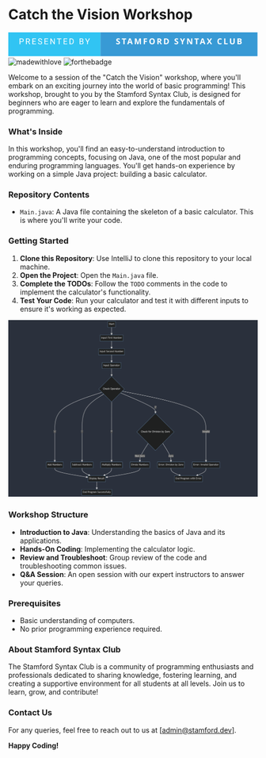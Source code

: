 # Catch the Vision Workshop
![presentedbysyntaxclub](/assets/presented_by.svg) ![madewithlove](https://forthebadge.com/images/badges/made-with-java.svg) ![forthebadge](https://forthebadge.com/images/badges/built-with-love.svg)

Welcome to a session of the "Catch the Vision" workshop, where you'll embark on an exciting journey into the world of basic programming! This workshop, brought to you by the Stamford Syntax Club, is designed for beginners who are eager to learn and explore the fundamentals of programming.

### What's Inside
In this workshop, you'll find an easy-to-understand introduction to programming concepts, focusing on Java, one of the most popular and enduring programming languages. You'll get hands-on experience by working on a simple Java project: building a basic calculator.

### Repository Contents
- `Main.java`: A Java file containing the skeleton of a basic calculator. This is where you'll write your code.

### Getting Started
1. **Clone this Repository**: Use IntelliJ to clone this repository to your local machine.
2. **Open the Project**: Open the `Main.java` file.
3. **Complete the TODOs**: Follow the `TODO` comments in the code to implement the calculator's functionality.
4. **Test Your Code**: Run your calculator and test it with different inputs to ensure it's working as expected.

![Diagram of the intended structure of the calculator application](/assets/diagram_calculator.png)

### Workshop Structure
- **Introduction to Java**: Understanding the basics of Java and its applications.
- **Hands-On Coding**: Implementing the calculator logic.
- **Review and Troubleshoot**: Group review of the code and troubleshooting common issues.
- **Q&A Session**: An open session with our expert instructors to answer your queries.

### Prerequisites
- Basic understanding of computers.
- No prior programming experience required.

### About Stamford Syntax Club
The Stamford Syntax Club is a community of programming enthusiasts and professionals dedicated to sharing knowledge, fostering learning, and creating a supportive environment for all students at all levels. Join us to learn, grow, and contribute!

### Contact Us
For any queries, feel free to reach out to us at [admin@stamford.dev].

**Happy Coding!**
